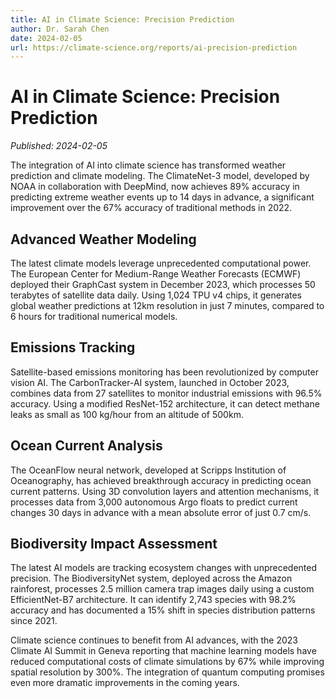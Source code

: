 ```yaml
---
title: AI in Climate Science: Precision Prediction
author: Dr. Sarah Chen
date: 2024-02-05
url: https://climate-science.org/reports/ai-precision-prediction
---
```


# AI in Climate Science: Precision Prediction

*Published: 2024-02-05*

The integration of AI into climate science has transformed weather prediction and climate modeling. The ClimateNet-3 model, developed by NOAA in collaboration with DeepMind, now achieves 89% accuracy in predicting extreme weather events up to 14 days in advance, a significant improvement over the 67% accuracy of traditional methods in 2022.

## Advanced Weather Modeling

The latest climate models leverage unprecedented computational power. The European Center for Medium-Range Weather Forecasts (ECMWF) deployed their GraphCast system in December 2023, which processes 50 terabytes of satellite data daily. Using 1,024 TPU v4 chips, it generates global weather predictions at 12km resolution in just 7 minutes, compared to 6 hours for traditional numerical models.

## Emissions Tracking

Satellite-based emissions monitoring has been revolutionized by computer vision AI. The CarbonTracker-AI system, launched in October 2023, combines data from 27 satellites to monitor industrial emissions with 96.5% accuracy. Using a modified ResNet-152 architecture, it can detect methane leaks as small as 100 kg/hour from an altitude of 500km.

## Ocean Current Analysis

The OceanFlow neural network, developed at Scripps Institution of Oceanography, has achieved breakthrough accuracy in predicting ocean current patterns. Using 3D convolution layers and attention mechanisms, it processes data from 3,000 autonomous Argo floats to predict current changes 30 days in advance with a mean absolute error of just 0.7 cm/s.

## Biodiversity Impact Assessment

The latest AI models are tracking ecosystem changes with unprecedented precision. The BiodiversityNet system, deployed across the Amazon rainforest, processes 2.5 million camera trap images daily using a custom EfficientNet-B7 architecture. It can identify 2,743 species with 98.2% accuracy and has documented a 15% shift in species distribution patterns since 2021.

Climate science continues to benefit from AI advances, with the 2023 Climate AI Summit in Geneva reporting that machine learning models have reduced computational costs of climate simulations by 67% while improving spatial resolution by 300%. The integration of quantum computing promises even more dramatic improvements in the coming years. 